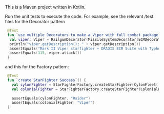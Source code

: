 This is a Maven project written in Kotlin. 

Run the unit tests to execute the code. For example, see the relevant /test files for the Decorator pattern
```kotlin
 @Test
 fun `use multiple Decorators to make a Viper with full combat package`() {
  val viper: Viper = RailgunDecorator(MissileSystemDecorator(ECMDecorator(MarkIIViper())))
  println("viper.getDescription(): " + viper.getDescription())
  assertEquals("Mark II Viper starfighter + DRADIS ECM Suite with Typhoon Missile System and KEW Railgun", viper.getDescription())
  assertEquals(115, viper.attack())
 }
```
and this for the Factory pattern:

```kotlin
 @Test
 fun `create StarFighter Success`() {
   val cylonFighter = StarFighterFactory.createStarFighter(CylonFleet())?.shipModelName
   val colonialFighter = StarFighterFactory.createStarFighter(ColonialFleet())?.shipModelName
   
   assertEquals(cylonFighter, "Raider")
   assertEquals(colonialFighter, "Viper")
 }
```
